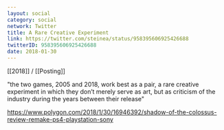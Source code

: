 ```yaml
---
layout: social
category: social
network: Twitter
title: A Rare Creative Experiment
link: https://twitter.com/steinea/status/958395606925426688
twitterID: 958395606925426688
date: 2018-01-30
---
```


[[2018]] / [[Posting]]

"the two games, 2005 and 2018, work best as a pair, a rare creative experiment in which they don’t merely serve as art, but as criticism of the industry during the years between their release"

<https://www.polygon.com/2018/1/30/16946392/shadow-of-the-colossus-review-remake-ps4-playstation-sony>

